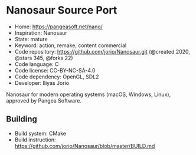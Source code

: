 # Nanosaur Source Port

- Home: https://pangeasoft.net/nano/
- Inspiration: Nanosaur
- State: mature
- Keyword: action, remake, content commercial
- Code repository: https://github.com/jorio/Nanosaur.git (@created 2020, @stars 345, @forks 22)
- Code language: C
- Code license: CC-BY-NC-SA-4.0
- Code dependency: OpenGL, SDL2
- Developer: Iliyas Jorio

Nanosaur for modern operating systems (macOS, Windows, Linux), approved by Pangea Software.

## Building

- Build system: CMake
- Build instruction: https://github.com/jorio/Nanosaur/blob/master/BUILD.md
